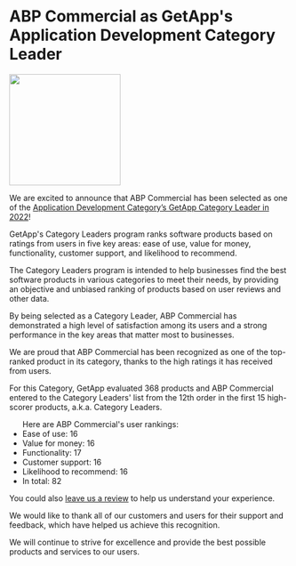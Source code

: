 <h1>ABP Commercial as GetApp's Application Development Category Leader</h1>
<align-center> <a href="https://www.getapp.com/development-tools-software/application-development/category-leaders/"> <img border="0" src="https://capterra.s3.amazonaws.com/assets/images/gdm-badges/GA_Badge_CategoryLeaders_2022_FullColor.png" width="200" /> </a> </center>
<p>We are excited to announce that ABP Commercial has been selected as one of the <a href="https://www.getapp.com/development-tools-software/application-development/category-leaders/">Application Development Category’s GetApp Category Leader in 2022</a>!</p>

<p>GetApp's Category Leaders program ranks software products based on ratings from users in five key areas: ease of use, value for money, functionality, customer support, and likelihood to recommend. </p>

<p>The Category Leaders program is intended to help businesses find the best software products in various categories to meet their needs, by providing an objective and unbiased ranking of products based on user reviews and other data.</p>

<p>By being selected as a Category Leader, ABP Commercial has demonstrated a high level of satisfaction among its users and a strong performance in the key areas that matter most to businesses.</p>

<p>We are proud that ABP Commercial has been recognized as one of the top-ranked product in its category, thanks to the high ratings it has received from users. </p>

<p> For this Category, GetApp evaluated 368 products and ABP Commercial entered to the Category Leaders' list from the 12th order in the first 15 high-scorer products, a.k.a. Category Leaders. </p>

<ul> Here are ABP Commercial's user rankings:
<li> Ease of use: 16</li>
<li> Value for money: 16</li>
<li> Functionality: 17</li>
<li> Customer support: 16</li>
<li> Likelihood to recommend: 16</li>
<li> In total: 82</li>
</ul>

<p>You could also <a href="https://reviews.getapp.com/new/2046822">leave us a review</a> to help us understand your experience.</p>

<p>We would like to thank all of our customers and users for their support and feedback, which have helped us achieve this recognition. </p>

<p>We will continue to strive for excellence and provide the best possible products and services to our users.</p>


